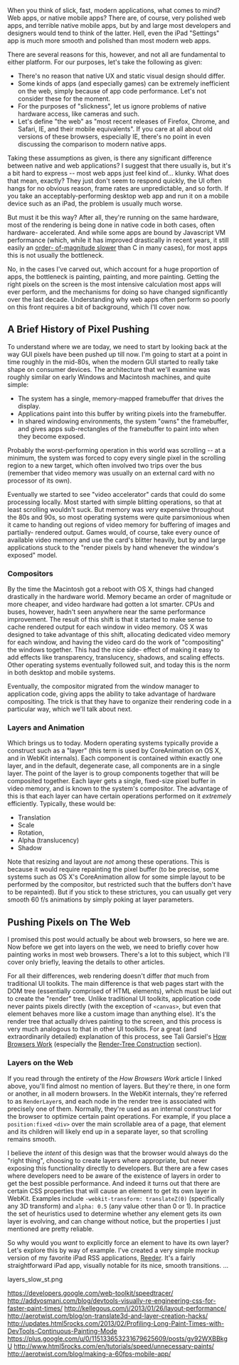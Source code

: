 When you think of slick, fast, modern applications, what comes to mind? Web
apps, or native mobile apps? There are, of course, very polished web apps, and
terrible native mobile apps, but by and large most developers and designers
would tend to think of the latter. Hell, even the iPad "Settings" app is much
more smooth and polished than most modern web apps.

There are several reasons for this, however, and not all are fundamental to either
platform. For our purposes, let's take the following as given:

- There's no reason that native UX and static visual design should differ.
- Some kinds of apps (and especially games) can be extremely inefficient on
  the web, simply because of app code performance. Let's not consider these
  for the moment.
- For the purposes of "slickness", let us ignore problems of native hardware
  access, like cameras and such.
- Let's define "the web" as "most recent releases of Firefox, Chrome, and
  Safari, IE, and their mobile equivalents". If you care at all about old
  versions of these browsers, especially IE, there's no point in even
  discussing the comparison to modern native apps.

Taking these assumptions as given, is there any significant difference between
native and web applications? I suggest that there usually is, but it's a bit
hard to express -- most web apps just feel kind of... klunky. What does that
mean, exactly? They just don't seem to respond quickly, the UI often hangs for
no obvious reason, frame rates are unpredictable, and so forth. If you take an
acceptably-performing desktop web app and run it on a mobile device such as an
iPad, the problem is usually much worse.

But must it be this way? After all, they're running on the same hardware, most
of the rendering is being done in native code in both cases, often hardware-
accelerated. And while some apps are bound by Javascript VM performance (which,
while it has improved drastically in recent years, it still easily an [order-
of-magnitude slower][1] than C in many cases), for most apps this is not
usually the bottleneck.

No, in the cases I've carved out, which account for a huge proportion of apps,
the bottleneck is painting, painting, and more painting. Getting the right
pixels on the screen is the most intensive calculation most apps will ever
perform, and the mechanisms for doing so have changed significantly over the
last decade. Understanding why web apps often perform so poorly on this front
requires a bit of background, which I'll cover now.

## A Brief History of Pixel Pushing

To understand where we are today, we need to start by looking back at the
way GUI pixels have been pushed up till now. I'm going to start at a point in
time roughly in the mid-80s, when the modern GUI started to really take shape
on consumer devices. The architecture that we'll examine was roughly similar
on early Windows and Macintosh machines, and quite simple:

- The system has a single, memory-mapped framebuffer that drives the display.
- Applications paint into this buffer by writing pixels into the framebuffer.
- In shared windowing environments, the system "owns" the framebuffer, and
  gives apps sub-rectangles of the framebuffer to paint into when they become
  exposed.

Probably the worst-performing operation in this world was scrolling -- at a
minimum, the system was forced to copy every single pixel in the scrolling
region to a new target, which often involved two trips over the bus (remember
that video memory was usually on an external card with no processor of its
own).

Eventually we started to see "video accelerator" cards that could do some
processing locally. Most started with simple blitting operations, so that at
least scrolling wouldn't suck. But memory was *very* expensive throughout the
80s and 90s, so most operating systems were quite parsimonious when it came to
handing out regions of video memory for buffering of images and partially-
rendered output. Games would, of course, take every ounce of available video
memory and use the card's blitter heavily, but by and large applications stuck
to the "render pixels by hand whenever the window's exposed" model.

### Compositors

By the time the Macintosh got a reboot with OS X, things had changed
drastically in the hardware world. Memory became an order of magnitude or more
cheaper, and video hardware had gotten a lot smarter. CPUs and buses, however,
hadn't seen anywhere near the same performance improvement. The result of this
shift is that it started to make sense to cache rendered output for each
window in video memory. OS X was designed to take advantage of this shift,
allocating dedicated video memory for each window, and having the video card
do the work of "compositing" the windows together. This had the nice side-
effect of making it easy to add effects like transparency, translucency,
shadows, and scaling effects. Other operating systems eventually followed
suit, and today this is the norm in both desktop and mobile systems.

Eventually, the compositor migrated from the window manager to application
code, giving apps the ability to take advantage of hardware compositing. The
trick is that they have to organize their rendering code in a particular way,
which we'll talk about next.

### Layers and Animation

Which brings us to today. Modern operating systems typically provide a
construct such as a "layer" (this term is used by CoreAnimation on OS X, and
in WebKit internals). Each component is contained within exactly one layer,
and in the default, degenerate case, all components are in a single layer. The
point of the layer is to group components together that will be composited
together. Each layer gets a single, fixed-size pixel buffer in video memory,
and is known to the system's compositor. The advantage of this is that each
layer can have certain operations performed on it *extremely* efficiently.
Typically, these would be:

- Translation
- Scale
- Rotation,
- Alpha (translucency)
- Shadow

Note that resizing and layout are *not* among these operations. This is
because it would require repainting the pixel buffer (to be precise, some
systems such as OS X's CoreAnimation allow for some simple layout to be
performed by the compositor, but restricted such that the buffers don't have
to be repainted). But if you stick to these strictures, you can usually get
very smooth 60 f/s animations by simply poking at layer parameters.

## Pushing Pixels on The Web

I promised this post would actually be about web browsers, so here we are. Now
before we get into layers on the web, we need to briefly cover how painting
works in most web browsers. There's a lot to this subject, which I'll cover
only briefly, leaving the details to other articles.

For all their differences, web rendering doesn't differ *that* much from
traditional UI toolkits. The main difference is that web pages start with the
DOM tree (essentially comprised of HTML elements), which must be laid out to
create the "render" tree. Unlike traditional UI toolkits, application code
never paints pixels directly (with the exception of `<canvas>`, but even
that element behaves more like a custom image than anything else). It's the
render tree that actually drives painting to the screen, and this process is
very much analogous to that in other UI toolkits. For a great (and
extraordinarily detailed) explanation of this process, see Tali Garsiel's [How
Browsers Work][2] (especially the [Render-Tree Construction][3] section).

### Layers on the Web

If you read through the entirety of the _How Browsers Work_ article I linked
above, you'll find almost no mention of layers. But they're there, in one form
or another, in all modern browsers. In the WebKit internals, they're referred
to as `RenderLayer`s, and each node in the render tree is associated with
precisely one of them. Normally, they're used as an internal construct for the
browser to optimize certain paint operations. For example, if you place a
`position:fixed` `<div>` over the main scrollable area of a page, that element
and its children will likely end up in a separate layer, so that scrolling
remains smooth.

I believe the *intent* of this design was that the browser would always do the
"right thing", choosing to create layers where appropriate, but never exposing
this functionality directly to developers. But there are a few cases where
developers need to be aware of the existence of layers in order to get the
best possible performance. And indeed it turns out that there are certain CSS
properties that will cause an element to get its own layer in WebKit. Examples
include `-webkit-transform: translateZ(0)` (specifically any 3D transform) and
`alpha: 0.5` (any value other than 0 or 1). In practice the set of heuristics
used to determine whether any element gets its own layer is evolving, and can
change without notice, but the properties I just mentioned are pretty
reliable.

So why would you *want* to explicitly force an element to have its own layer?
Let's explore this by way of example. I've created a very simple mockup
version of my favorite iPad RSS applications, [Reeder][4]. It's a fairly
straightforward iPad app, visually notable for its nice, smooth transitions.
...

layers_slow_st.png

[1]: http://j15r.com/blog/2011/12/15/Box2D_as_a_Measure_of_Runtime_Performance
[2]: http://www.html5rocks.com/en/tutorials/internals/howbrowserswork/
[3]: http://www.html5rocks.com/en/tutorials/internals/howbrowserswork/#Render_tree_construction
[4]: http://reederapp.com/ipad/

https://developers.google.com/web-toolkit/speedtracer/
http://addyosmani.com/blog/devtools-visually-re-engineering-css-for-faster-paint-times/
http://kellegous.com/j/2013/01/26/layout-performance/
http://aerotwist.com/blog/on-translate3d-and-layer-creation-hacks/
http://updates.html5rocks.com/2013/02/Profiling-Long-Paint-Times-with-DevTools-Continuous-Painting-Mode
https://plus.google.com/u/0/115133653231679625609/posts/gv92WXBBkgU
http://www.html5rocks.com/en/tutorials/speed/unnecessary-paints/
http://aerotwist.com/blog/making-a-60fps-mobile-app/
